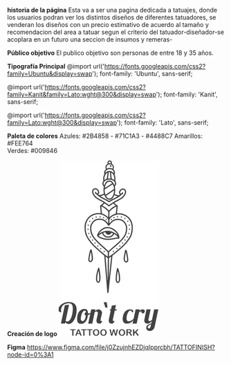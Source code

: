 **historia de la página**
Esta va a ser una pagina dedicada a tatuajes, donde los usuarios podran ver los distintos diseños de diferentes tatuadores, se venderan los diseños con un precio estimativo de acuerdo al tamaño y recomendacion del area a tatuar segun el criterio del tatuador-diseñador-se acoplara en un futuro una seccion de insumos y remeras-

**Público objetivo**
El publico objetivo son personas de entre 18 y 35 años.

**Tipografía Principal**
@import url('https://fonts.googleapis.com/css2?family=Ubuntu&display=swap');
font-family: 'Ubuntu', sans-serif;

@import url('https://fonts.googleapis.com/css2?family=Kanit&family=Lato:wght@300&display=swap');
font-family: 'Kanit', sans-serif;

@import url('https://fonts.googleapis.com/css2?family=Lato:wght@300&display=swap');
font-family: 'Lato', sans-serif;

**Paleta de colores**
Azules: #2B4858 - #71C1A3 - #4488C7
Amarillos: #FEE764  
Verdes: #009846

**Creación de logo**
![Esta es una imagen](./logo_dont_cry.png)

**Figma**
https://www.figma.com/file/j0ZzujnhEZDjqIpprcbh/TATTOFINISH?node-id=0%3A1
